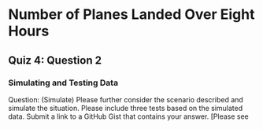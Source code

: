 # Number of Planes Landed Over Eight Hours

## Quiz 4: Question 2
### Simulating and Testing Data
Question: (Simulate) Please further consider the scenario described and simulate the situation. Please include three tests based on the simulated data. Submit a link to a GitHub Gist that contains your answer.
[Please see 
